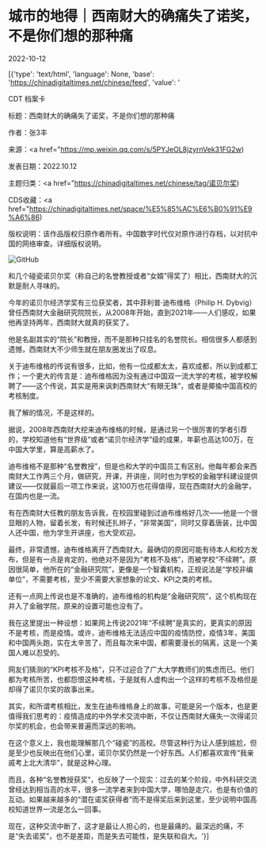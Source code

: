 # 城市的地得｜西南财大的确痛失了诺奖，不是你们想的那种痛

2022-10-12

[{'type': 'text/html', 'language': None, 'base': 'https://chinadigitaltimes.net/chinese/feed', 'value': '

CDT 档案卡

标题：西南财大的确痛失了诺奖，不是你们想的那种痛

作者：张3丰

来源：<a href="https://mp.weixin.qq.com/s/5PYJeOL8jzyrnVek31FG2w)

发表日期：2022.10.12

主题归类：<a href="https://chinadigitaltimes.net/chinese/tag/诺贝尔奖)

CDS收藏：<a href="https://chinadigitaltimes.net/space/%E5%85%AC%E6%B0%91%E9%A6%86)

版权说明：该作品版权归原作者所有。中国数字时代仅对原作进行存档，以对抗中国的网络审查。详细版权说明。





![GitHub](https://chinadigitaltimes.net/chinese/files/2022/10/image-1665565379510.png)

和几个碰瓷诺贝尔奖（称自己的名誉教授或者“女婿”得奖了）相比，西南财大的沉默是耐人寻味的。

今年的诺贝尔经济学奖有三位获奖者，其中菲利普·迪布维格（Philip H. Dybvig）曾任西南财大金融研究院院长，从2008年开始，直到2021年——人们感叹，如果他再坚持两年，西南财大就真的获奖了。

他是名副其实的“院长”和教授，而不是那种只挂名的名誉院长。相信很多人都感到遗憾，西南财大不少师生就在朋友圈发出了叹息。

关于迪布维格的传说有很多，比如，他有一位成都太太，喜欢成都，所以到成都工作；一个更大的传言是：迪布维格因为没有通过中国双一流大学的考核，被学校解聘了——这个传说，其实是用来讽刺西南财大“有眼无珠”，或者是揶揄中国高校的考核制度。

我了解的情况，不是这样的。

据说，2008年西南财大挖来迪布维格的时候，是通过另一个很厉害的学者引荐的，学校知道他有“世界级”或者“诺贝尔经济学”级的成果，年薪也高达100万，在中国大学里，算是高薪水了。

迪布维格不是那种“名誉教授”，但是也和大学的中国员工有区别。他每年都会来西南财大工作两三个月，做研究，开课，开讲座，同时也为学校的金融学科建设提供建议——仅就最后一项工作来说，这100万也花得值得，现在西南财大的金融学，在国内也是一流。

有在西南财大任教的朋友告诉我，在校园里碰到过迪布维格好几次——他是一个很显眼的人物，留着长发，有时候还扎辫子，“非常美国”，同时又穿着唐装，比中国人还中国，他为学生开讲座，也大受欢迎。

最终，非常遗憾，迪布维格离开了西南财大。最确切的原因可能有待本人和校方发布，但是有一点是肯定的，他绝对不是因为“考核不及格”，而被学校“不续聘”。原因很简单，他所在的“金融研究院”，更像是一个智囊机构，正规说法是“学校非编单位”，不需要考核，至少不需要大家想象的论文、KPI之类的考核。

还有一点网上传说也是不准确的，迪布维格的机构是“金融研究院”，这个机构现在并入了金融学院，原来的设置可能也没有了。

我在这里提出一种设想：如果网上传说2021年“不续聘”是真实的，更真实的原因不是考核，而是疫情。或许，迪布维格无法适应中国的疫情防控，疫情3年，美国和中国两头跑，实在太辛苦了，而且每次来中国，都需要漫长的隔离，这是一个美国人难以忍受的。

网友们猜测的“KPI考核不及格”，只不过迎合了广大大学教师们的焦虑而已。他们都为考核所苦，也都怨恨这种考核，于是就有人虚构出一个这样的考核不及格但是却得了诺贝尔奖的故事出来。

其实，和所谓考核相比，发生在迪布维格身上的故事，可能是另一个版本，也是更值得我们思考的：疫情造成的中外学术交流中断，不仅让西南财大痛失一次得诺贝尔奖的机会，也会带来普遍而深远的影响。

在这个意义上，我也能理解那几个“碰瓷”的高校。尽管这种行为让人感到尴尬，但是至少也反映出在他们心里，诺贝尔奖仍然是一个好东西。人们都喜欢宣传“我亲戚考上北大清华”，就是这种心理。

而且，各种“名誉教授获奖”，也反映了一个现实：过去的某个阶段，中外科研交流曾经达到相当高的水平，很多一流学者来到中国大学，哪怕是走穴，也是有价值的互动。如果越来越多的“潜在诺奖获得者”而不是得奖后来到这里，至少说明中国高校知道世界一流是怎么一回事。

现在，这种交流中断了，这才是最让人担心的，也是最痛的。最深远的痛，不是“失去诺奖”，也不是差距，而是失去可能性，是失联和自大。'}]